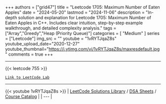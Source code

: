 
+++
authors = ["grid47"]
title = "Leetcode 1705: Maximum Number of Eaten Apples"
date = "2024-05-20"
lastmod = "2024-11-06"
description = "In-depth solution and explanation for Leetcode 1705: Maximum Number of Eaten Apples in C++. Includes clear intuition, step-by-step example walkthrough, and detailed complexity analysis."
tags = ["Array","Greedy","Heap (Priority Queue)"]
categories = [
    "Medium"
]
series = ["Leetcode"]
img_src = ""
youtube = "1vRYTJqaZ8s"
youtube_upload_date="2020-12-27"
youtube_thumbnail="https://i.ytimg.com/vi/1vRYTJqaZ8s/maxresdefault.jpg"
comments = true
+++



---
{{< leetcode 755 >}}

[`Link to LeetCode Lab`](https://leetcode.com/problems/maximum-number-of-eaten-apples/description/)

---
{{< youtube 1vRYTJqaZ8s >}}
| [LeetCode Solutions Library](https://grid47.xyz/leetcode/) / [DSA Sheets](https://grid47.xyz/sheets/) / [Course Catalog](https://grid47.xyz/courses/) |
| --- |

